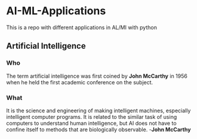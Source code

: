 # AI-ML-Applications
This is a repo with different applications in AL/MI with python

## Artificial Intelligence

### Who
The term artificial intelligence was first coined by **John McCarthy** in 1956 when he held the first academic conference on the subject.

### What

It is the science and engineering of making intelligent machines, especially intelligent computer programs. It is related to the similar task of using computers to understand human intelligence, but AI does not have to confine itself to methods that are biologically observable.
                                                                                                           -**John McCarthy**
                                                                                                           
